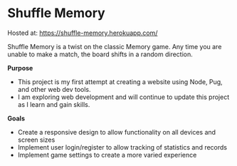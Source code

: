 # Shuffle Memory

Hosted at:
https://shuffle-memory.herokuapp.com/

Shuffle Memory is a twist on the classic Memory game. Any time you are unable to make a match, the board shifts in a random direction.

**Purpose**
  - This project is my first attempt at creating a website using Node, Pug, and other web dev tools. 
  - I am exploring web development and will continue to update this project as I learn and gain skills. 

**Goals**
  - Create a responsive design to allow functionality on all devices and screen sizes
  - Implement user login/register to allow tracking of statistics and records
  - Implement game settings to create a more varied experience
